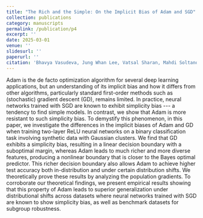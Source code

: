 ```yaml
---
title: "The Rich and the Simple: On the Implicit Bias of Adam and SGD"
collection: publications
category: manuscripts
permalink: /publication/p4
excerpt: ''
date: 2025-03-01
venue: ''
slidesurl: ''
paperurl: ''
citation: 'Bhavya Vasudeva, Jung Whan Lee, Vatsal Sharan, Mahdi Soltanolkotabi. &quot;The Rich and the Simple: On the Implicit Bias of Adam and SGD.&quot; <i> Under Review</i>.'
---
```


Adam is the de facto optimization algorithm for several deep learning applications, but an understanding of its implicit bias and how it differs from other algorithms, particularly standard first-order methods such as (stochastic) gradient descent (GD), remains limited. In practice, neural networks trained with SGD are known to exhibit simplicity bias --- a tendency to find simple models. In contrast, we show that Adam is more resistant to such simplicity bias. To demystify this phenomenon, in this paper, we investigate the differences in the implicit biases of Adam and GD when training two-layer ReLU neural networks on a binary classification task involving synthetic data with Gaussian clusters. We find that GD exhibits a simplicity bias, resulting in a linear decision boundary with a suboptimal margin, whereas Adam leads to much richer and more diverse features, producing a nonlinear boundary that is closer to the Bayes optimal predictor. This richer decision boundary also allows Adam to achieve higher test accuracy both in-distribution and under certain distribution shifts. We theoretically prove these results by analyzing the population gradients. To corroborate our theoretical findings, we present empirical results showing that this property of Adam leads to superior generalization under distributional shifts across datasets where neural networks trained with SGD are known to show simplicity bias, as well as benchmark datasets for subgroup robustness.